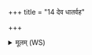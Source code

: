 +++
title = "14 देव धातर्वह"

+++
<details><summary>मूलम् (WS)</summary>

देव धातर्वह दुष्वप्न्यं परा वह दुष्वप्न्यम् ।  
अमुष्यामुष्यायणायामुष्याः पुत्राय प्रहिण्मः ॥ १५ ॥
</details>